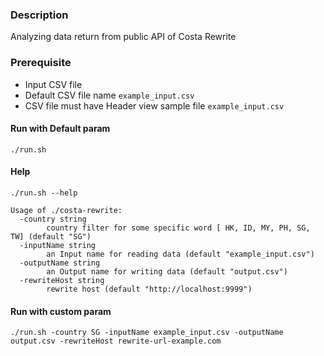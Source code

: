 ### Description
Analyzing data return from public API of Costa Rewrite

### Prerequisite
- Input CSV file
- Default CSV file name `example_input.csv`
- CSV file must have Header view sample file `example_input.csv`

#### Run with Default param
```
./run.sh 
```

#### Help
```
./run.sh --help

Usage of ./costa-rewrite:
  -country string
    	country filter for some specific word [ HK, ID, MY, PH, SG, TW] (default "SG")
  -inputName string
    	an Input name for reading data (default "example_input.csv")
  -outputName string
    	an Output name for writing data (default "output.csv")
  -rewriteHost string
    	rewrite host (default "http://localhost:9999")
```

#### Run with custom param 
```
./run.sh -country SG -inputName example_input.csv -outputName output.csv -rewriteHost rewrite-url-example.com
```
